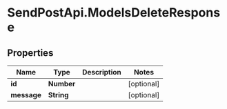 # SendPostApi.ModelsDeleteResponse

## Properties

Name | Type | Description | Notes
------------ | ------------- | ------------- | -------------
**id** | **Number** |  | [optional] 
**message** | **String** |  | [optional] 


